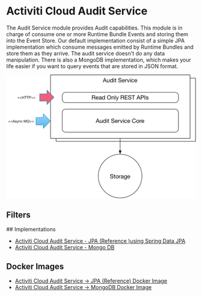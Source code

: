 # Activiti Cloud Audit Service

The Audit Service module provides Audit capabilities. This module is in charge of consume one or more Runtime Bundle Events and storing them into the
Event Store. Our default implementation consist of a simple JPA implementation which consume messages emitted by Runtime Bundles
and store them as they arrive. The audit service doesn't do any data manipulation.
There is also a MongoDB implementation, which makes your life easier if you want to query events that are stored in JSON format.


![](/assets/AuditService.png)

## Filters


## Implementations
 - [Activiti Cloud Audit Service - JPA (Reference )using Spring Data JPA](https://github.com/Activiti/activiti-cloud-audit/)
 - [Activiti Cloud Audit Service - Mongo DB](https://github.com/Activiti/activiti-cloud-audit-mongodb/)

## Docker Images

- [Activiti Cloud Audit Service -> JPA (Reference) Docker Image](https://hub.docker.com/r/activiti/activiti-cloud-audit/)
- [Activiti Cloud Audit Service -> MongoDB Docker Image](https://hub.docker.com/r/activiti/activiti-cloud-audit-mongodb/)
